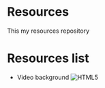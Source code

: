 # Resources
This my resources repository

# Resources list
- Video background ![HTML5](https://i.imgur.com/1S1VxSL.png)

